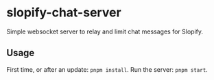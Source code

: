 slopify-chat-server
===================

Simple websocket server to relay and limit chat messages for Slopify.

## Usage
First time, or after an update: `pnpm install`.
Run the server: `pnpm start`.
